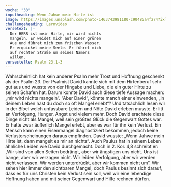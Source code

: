 ```yaml
---
woche: "33"
inputheading: Wenn Jahwe mein Hirte ist
image: https://images.unsplash.com/photo-1463743981180-c90485a4f274?ixlib=rb-1.2.1&ixid=eyJhcHBfaWQiOjEyMDd9&auto=format&fit=crop&w=1353&q=80
challengeheading: Lernvideo
versetext: |-
  Der HERR ist mein Hirte, mir wird nichts
  mangeln. Er weidet mich auf einer grünen
  Aue und führet mich zum frischen Wasser.
  Er erquicket meine Seele. Er führet mich
  auf rechter Straße um seines Namens
  willen.
versestelle: Psalm 23,1-3
---
```

Wahrscheinlich hat kein anderer Psalm
mehr Trost und Hoffnung geschenkt als
der Psalm 23. Der Psalmist David kannte
sich mit dem Hirtenberuf sehr gut aus
und wusste von der Hingabe und Liebe,
die ein guter Hirte zu seinen Schafen
hat. Darum konnte David auch diese
tiefe Aussage machen: „mir wird nichts
mangeln“. “Aber David“, könnte manch
einer einwenden, „in deinem Leben hast
du doch so oft Mangel erlebt“?
Und tatsächlich lesen wir in der Bibel
welch unfassbare Leiden und Nöte David
erleben musste. Er litt an Verfolgung,
Hunger, Angst und vielem mehr. Doch
David erachtete diese Dinge nicht als
Mangel, weil sein größtes Glück die
Gegenwart Gottes war. Er hatte zwar
äußerlich Mangel erlebt, aber es war für
ihn kein Verlust. Ein Mensch kann einen
Eisenmangel diagnostiziert bekommen,
jedoch keine Verlusterscheinungen
daraus empfinden. David wusste: „Wenn
Jahwe mein Hirte ist, dann mangelt
es mir an nichts“. Auch Paulus hat in
seinem Leben ähnliche Leiden wie
David durchgemacht. Doch in 2. Kor. 4,8
schreibt er: „Wir sind von allen Seiten
bedrängt, aber wir ängstigen uns nicht.
Uns ist bange, aber wir verzagen nicht.
Wir leiden Verfolgung, aber wir werden
nicht verlassen. Wir werden unterdrückt,
aber wir kommen nicht um“. Wir sehen
hier immer den sichtbaren Mangel, doch
Paulus besinnt sich darauf, dass es für
uns Christen kein Verlust sein soll, weil
wir eine lebendige Hoffnung haben und
mit seiner Gegenwart und Hilfe rechnen
dürfen.